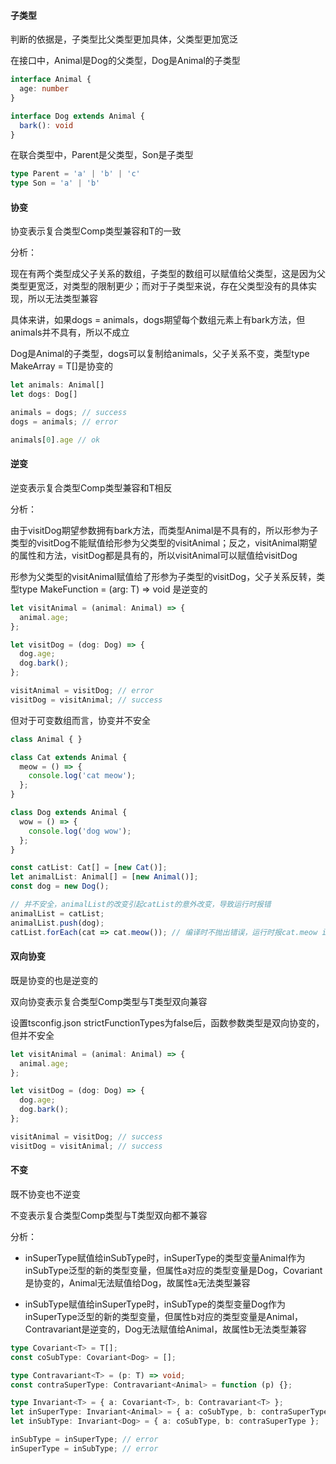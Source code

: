#### 子类型

判断的依据是，子类型比父类型更加具体，父类型更加宽泛

在接口中，Animal是Dog的父类型，Dog是Animal的子类型

```ts
interface Animal {
  age: number
}

interface Dog extends Animal {
  bark(): void
}
```

在联合类型中，Parent是父类型，Son是子类型

```ts
type Parent = 'a' | 'b' | 'c'
type Son = 'a' | 'b'
```

#### 协变

协变表示复合类型Comp<T>类型兼容和T的一致

分析：

现在有两个类型成父子关系的数组，子类型的数组可以赋值给父类型，这是因为父类型更宽泛，对类型的限制更少；而对于子类型来说，存在父类型没有的具体实现，所以无法类型兼容

具体来讲，如果dogs = animals，dogs期望每个数组元素上有bark方法，但animals并不具有，所以不成立

Dog是Animal的子类型，dogs可以复制给animals，父子关系不变，类型type MakeArray<T> = T[]是协变的

```ts
let animals: Animal[]
let dogs: Dog[]

animals = dogs; // success
dogs = animals; // error

animals[0].age // ok
```

#### 逆变

逆变表示复合类型Comp<T>类型兼容和T相反

分析：

由于visitDog期望参数拥有bark方法，而类型Animal是不具有的，所以形参为子类型的visitDog不能赋值给形参为父类型的visitAnimal；反之，visitAnimal期望的属性和方法，visitDog都是具有的，所以visitAnimal可以赋值给visitDog

形参为父类型的visitAnimal赋值给了形参为子类型的visitDog，父子关系反转，类型type MakeFunction<T> = (arg: T) => void 是逆变的

```ts
let visitAnimal = (animal: Animal) => {
  animal.age;
};

let visitDog = (dog: Dog) => {
  dog.age;
  dog.bark();
};

visitAnimal = visitDog; // error
visitDog = visitAnimal; // success
```

但对于可变数组而言，协变并不安全

```ts
class Animal { }

class Cat extends Animal {
  meow = () => {
    console.log('cat meow');
  };
}

class Dog extends Animal {
  wow = () => {
    console.log('dog wow');
  };
}

const catList: Cat[] = [new Cat()];
let animalList: Animal[] = [new Animal()];
const dog = new Dog();

// 并不安全，animalList的改变引起catList的意外改变，导致运行时报错
animalList = catList;
animalList.push(dog);
catList.forEach(cat => cat.meow()); // 编译时不抛出错误，运行时报cat.meow is not a function
```

#### 双向协变

既是协变的也是逆变的

双向协变表示复合类型Comp<T>类型与T类型双向兼容

设置tsconfig.json strictFunctionTypes为false后，函数参数类型是双向协变的，但并不安全

```ts
let visitAnimal = (animal: Animal) => {
  animal.age;
};

let visitDog = (dog: Dog) => {
  dog.age;
  dog.bark();
};

visitAnimal = visitDog; // success
visitDog = visitAnimal; // success
```

#### 不变

既不协变也不逆变

不变表示复合类型Comp<T>类型与T类型双向都不兼容

分析：

- inSuperType赋值给inSubType时，inSuperType的类型变量Animal作为inSubType泛型的新的类型变量，但属性a对应的类型变量是Dog，Covariant是协变的，Animal无法赋值给Dog，故属性a无法类型兼容

- inSubType赋值给inSuperType时，inSubType的类型变量Dog作为inSuperType泛型的新的类型变量，但属性b对应的类型变量是Animal，Contravariant是逆变的，Dog无法赋值给Animal，故属性b无法类型兼容

```ts
type Covariant<T> = T[];
const coSubType: Covariant<Dog> = [];

type Contravariant<T> = (p: T) => void;
const contraSuperType: Contravariant<Animal> = function (p) {};

type Invariant<T> = { a: Covariant<T>, b: Contravariant<T> };
let inSuperType: Invariant<Animal> = { a: coSubType, b: contraSuperType };
let inSubType: Invariant<Dog> = { a: coSubType, b: contraSuperType };

inSubType = inSuperType; // error
inSuperType = inSubType; // error
```